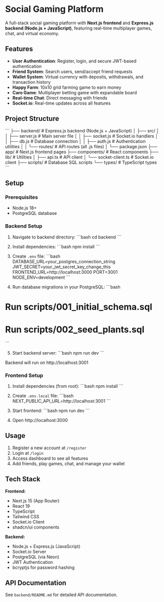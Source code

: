 # Social Gaming Platform

A full-stack social gaming platform with **Next.js frontend** and **Express.js backend (Node.js + JavaScript)**, featuring real-time multiplayer games, chat, and virtual economy.

## Features

- **User Authentication**: Register, login, and secure JWT-based authentication
- **Friend System**: Search users, send/accept friend requests
- **Wallet System**: Virtual currency with deposits, withdrawals, and transaction history
- **Happy Farm**: 10x10 grid farming game to earn money
- **Caro Game**: Multiplayer betting game with expandable board
- **Real-time Chat**: Direct messaging with friends
- **Socket.io**: Real-time updates across all features

## Project Structure

\`\`\`
├── backend/              # Express.js backend (Node.js + JavaScript)
│   ├── src/
│   │   ├── server.js    # Main server file
│   │   ├── socket.js    # Socket.io handlers
│   │   ├── db.js        # Database connection
│   │   ├── auth.js      # Authentication utilities
│   │   └── routes/      # API routes (all .js files)
│   └── package.json
├── app/                  # Next.js frontend pages
├── components/           # React components
├── lib/                  # Utilities
│   ├── api.ts           # API client
│   └── socket-client.ts # Socket.io client
├── scripts/             # Database SQL scripts
└── types/               # TypeScript types
\`\`\`

## Setup

### Prerequisites
- Node.js 18+
- PostgreSQL database

### Backend Setup

1. Navigate to backend directory:
\`\`\`bash
cd backend
\`\`\`

2. Install dependencies:
\`\`\`bash
npm install
\`\`\`

3. Create `.env` file:
\`\`\`bash
DATABASE_URL=your_postgres_connection_string
JWT_SECRET=your_jwt_secret_key_change_this
FRONTEND_URL=http://localhost:3000
PORT=3001
NODE_ENV=development
\`\`\`

4. Run database migrations in your PostgreSQL:
\`\`\`bash
# Run scripts/001_initial_schema.sql
# Run scripts/002_seed_plants.sql
\`\`\`

5. Start backend server:
\`\`\`bash
npm run dev
\`\`\`

Backend will run on http://localhost:3001

### Frontend Setup

1. Install dependencies (from root):
\`\`\`bash
npm install
\`\`\`

2. Create `.env.local` file:
\`\`\`bash
NEXT_PUBLIC_API_URL=http://localhost:3001
\`\`\`

3. Start frontend:
\`\`\`bash
npm run dev
\`\`\`

4. Open http://localhost:3000

## Usage

1. Register a new account at `/register`
2. Login at `/login`
3. Access dashboard to see all features
4. Add friends, play games, chat, and manage your wallet

## Tech Stack

**Frontend:**
- Next.js 15 (App Router)
- React 19
- TypeScript
- Tailwind CSS
- Socket.io Client
- shadcn/ui components

**Backend:**
- Node.js + Express.js (JavaScript)
- Socket.io Server
- PostgreSQL (via Neon)
- JWT Authentication
- bcryptjs for password hashing

## API Documentation

See `backend/README.md` for detailed API documentation.
